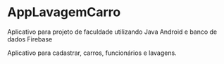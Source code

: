 # AppLavagemCarro
Aplicativo para projeto de faculdade utilizando Java Android e banco de dados Firebase

Aplicativo para cadastrar, carros, funcionários e lavagens.
